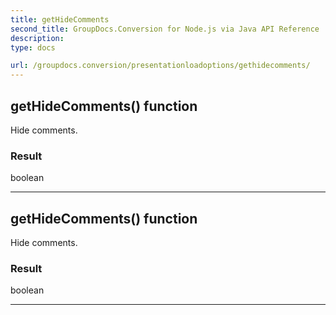 ```yaml
---
title: getHideComments
second_title: GroupDocs.Conversion for Node.js via Java API Reference
description: 
type: docs

url: /groupdocs.conversion/presentationloadoptions/gethidecomments/
---
```


## getHideComments()  function

 Hide comments.
 

### Result
boolean


---


## getHideComments()  function

 Hide comments.
 

### Result
boolean


---


